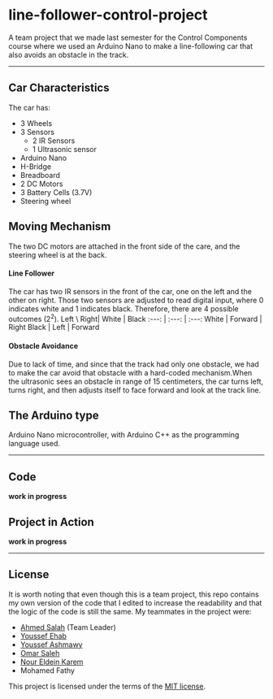 # line-follower-control-project
A team project that we made last semester for the Control Components course where we used an Arduino Nano to make a line-following car that also avoids an obstacle in the track.
- - - -
## Car Characteristics 
The car has:
* 3 Wheels
* 3 Sensors
    * 2 IR Sensors
    * 1 Ultrasonic sensor
* Arduino Nano
* H-Bridge
* Breadboard
* 2 DC Motors
* 3 Battery Cells (3.7V)
* Steering wheel

## Moving Mechanism
The two DC motors are attached in the front side of the care, and the steering wheel is at the back.
#### Line Follower
The car has two IR sensors in the front of the car, one on the left and the other on right. Those two sensors are adjusted to read digital input, where 0 indicates white and 1 indicates black. Therefore, there are 4 possible outcomes (2<sup>2</sup>).
Left \ Right| White | Black
:---: | :---: | :---:
White | Forward | Right
Black | Left | Forward
#### Obstacle Avoidance
Due to lack of time, and since that the track had only one obstacle, we had to make the car avoid that obstacle with a hard-coded mechanism.When the ultrasonic sees an obstacle in range of 15 centimeters, the car turns left, turns right, and then adjusts itself to face forward and look at the track line.

## The Arduino type
Arduino Nano microcontroller, with Arduino C++ as the programming language used.
- - - -
## Code
**work in progress**
## Project in Action
**work in progress**
- - - -
## License
It is worth noting that even though this is a team project, this repo contains my own version of the code that I edited to increase the readability and that the logic of the code is still the same.
My teammates in the project were:
* [Ahmed Salah](https://github.com/Ahmed-Salah-312) (Team Leader)
* [Youssef Ehab](https://github.com/Youssef231001)
* [Youssef Ashmawy](https://github.com/youssefashmawy)
* [Omar Saleh](https://github.com/MrMariodude)
* [Nour Eldein Karem](https://github.com/NourEl-dein)
* Mohamed Fathy

This project is licensed under the terms of the [MIT license](https://opensource.org/licenses/MIT).
